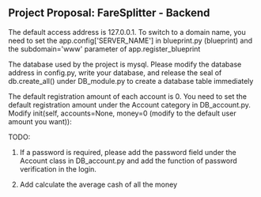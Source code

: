 ## Project Proposal: FareSplitter - Backend

The default access address is 127.0.0.1. To switch to a domain name, you need to set the app.config['SERVER_NAME'] in blueprint.py (blueprint) and the subdomain='www' parameter of app.register_blueprint

The database used by the project is mysql. Please modify the database address in config.py, write your database, and release the seal of db.create_all() under DB_module.py to create a database table immediately

The default registration amount of each account is 0. You need to set the default registration amount under the Account category in DB_account.py. Modify init(self, accounts=None, money=0 (modify to the default user amount you want)):


TODO:

1. If a password is required, please add the password field under the Account class in DB_account.py and add the function of password verification in the login.

2. Add calculate the average cash of all the money